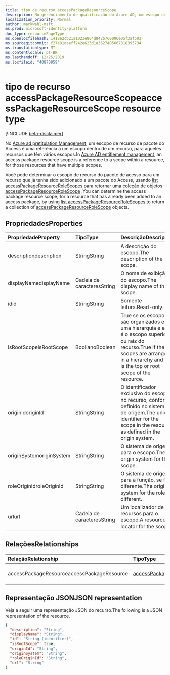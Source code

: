 ```yaml
---
title: tipo de recurso accessPackageResourceScope
description: No gerenciamento de qualificação do Azure AD, um escopo de recurso de pacote do Access é uma referência a um escopo dentro de um recurso.
localization_priority: Normal
author: markwahl-msft
ms.prod: microsoft-identity-platform
doc_type: resourcePageType
ms.openlocfilehash: 1418e2cb21a1023e864d842b760006e05f3afb03
ms.sourcegitcommit: f27e81daeff242e623d1a3627405667310395734
ms.translationtype: MT
ms.contentlocale: pt-BR
ms.lasthandoff: 12/25/2019
ms.locfileid: "40870959"
---
```

# <a name="accesspackageresourcescope-resource-type"></a><span data-ttu-id="42cec-103">tipo de recurso accessPackageResourceScope</span><span class="sxs-lookup"><span data-stu-id="42cec-103">accessPackageResourceScope resource type</span></span>

[!INCLUDE [beta-disclaimer](../../includes/beta-disclaimer.md)]

<span data-ttu-id="42cec-104">No [Azure ad pretitulation Management](entitlementmanagement-root.md), um escopo de recurso de pacote do Access é uma referência a um escopo dentro de um recurso, para aqueles recursos que têm vários escopos.</span><span class="sxs-lookup"><span data-stu-id="42cec-104">In [Azure AD entitlement management](entitlementmanagement-root.md), an access package resource scope is a reference to a scope within a resource, for those resources that have multiple scopes.</span></span>

<span data-ttu-id="42cec-105">Você pode determinar o escopo de recurso do pacote de acesso para um recurso que já tenha sido adicionado a um pacote do Access, usando [list accessPackageResourceRoleScopes](../api/accesspackage-list-accesspackageresourcerolescopes.md) para retornar uma coleção de objetos [accessPackageResourceRoleScope](accesspackageresourcerolescope.md) .</span><span class="sxs-lookup"><span data-stu-id="42cec-105">You can determine the access package resource scope, for a resource that has already been added to an access package, by using [list accessPackageResourceRoleScopes](../api/accesspackage-list-accesspackageresourcerolescopes.md) to return a collection of [accessPackageResourceRoleScope](accesspackageresourcerolescope.md) objects.</span></span>

## <a name="properties"></a><span data-ttu-id="42cec-106">Propriedades</span><span class="sxs-lookup"><span data-stu-id="42cec-106">Properties</span></span>

| <span data-ttu-id="42cec-107">Propriedade</span><span class="sxs-lookup"><span data-stu-id="42cec-107">Property</span></span>     | <span data-ttu-id="42cec-108">Tipo</span><span class="sxs-lookup"><span data-stu-id="42cec-108">Type</span></span>        | <span data-ttu-id="42cec-109">Descrição</span><span class="sxs-lookup"><span data-stu-id="42cec-109">Description</span></span> |
|:-------------|:------------|:------------|
|<span data-ttu-id="42cec-110">description</span><span class="sxs-lookup"><span data-stu-id="42cec-110">description</span></span>|<span data-ttu-id="42cec-111">String</span><span class="sxs-lookup"><span data-stu-id="42cec-111">String</span></span>|<span data-ttu-id="42cec-112">A descrição do escopo.</span><span class="sxs-lookup"><span data-stu-id="42cec-112">The description of the scope.</span></span>|
|<span data-ttu-id="42cec-113">displayName</span><span class="sxs-lookup"><span data-stu-id="42cec-113">displayName</span></span>|<span data-ttu-id="42cec-114">Cadeia de caracteres</span><span class="sxs-lookup"><span data-stu-id="42cec-114">String</span></span>|<span data-ttu-id="42cec-115">O nome de exibição do escopo.</span><span class="sxs-lookup"><span data-stu-id="42cec-115">The display name of the scope.</span></span>|
|<span data-ttu-id="42cec-116">id</span><span class="sxs-lookup"><span data-stu-id="42cec-116">id</span></span>|<span data-ttu-id="42cec-117">String</span><span class="sxs-lookup"><span data-stu-id="42cec-117">String</span></span>| <span data-ttu-id="42cec-118">Somente leitura.</span><span class="sxs-lookup"><span data-stu-id="42cec-118">Read-only.</span></span>|
|<span data-ttu-id="42cec-119">isRootScope</span><span class="sxs-lookup"><span data-stu-id="42cec-119">isRootScope</span></span>|<span data-ttu-id="42cec-120">Booliano</span><span class="sxs-lookup"><span data-stu-id="42cec-120">Boolean</span></span>|<span data-ttu-id="42cec-121">True se os escopos são organizados em uma hierarquia e este é o escopo superior ou raiz do recurso.</span><span class="sxs-lookup"><span data-stu-id="42cec-121">True if the scopes are arranged in a hierarchy and this is the top or root scope of the resource.</span></span>|
|<span data-ttu-id="42cec-122">originid</span><span class="sxs-lookup"><span data-stu-id="42cec-122">originId</span></span>|<span data-ttu-id="42cec-123">String</span><span class="sxs-lookup"><span data-stu-id="42cec-123">String</span></span>|<span data-ttu-id="42cec-124">O identificador exclusivo do escopo no recurso, conforme definido no sistema de origem.</span><span class="sxs-lookup"><span data-stu-id="42cec-124">The unique identifier for the scope in the resource as defined in the origin system.</span></span>|
|<span data-ttu-id="42cec-125">originSystem</span><span class="sxs-lookup"><span data-stu-id="42cec-125">originSystem</span></span>|<span data-ttu-id="42cec-126">String</span><span class="sxs-lookup"><span data-stu-id="42cec-126">String</span></span>|<span data-ttu-id="42cec-127">O sistema de origem para o escopo.</span><span class="sxs-lookup"><span data-stu-id="42cec-127">The origin system for the scope.</span></span>|
|<span data-ttu-id="42cec-128">roleOriginId</span><span class="sxs-lookup"><span data-stu-id="42cec-128">roleOriginId</span></span>|<span data-ttu-id="42cec-129">String</span><span class="sxs-lookup"><span data-stu-id="42cec-129">String</span></span>|<span data-ttu-id="42cec-130">O sistema de origem para a função, se for diferente.</span><span class="sxs-lookup"><span data-stu-id="42cec-130">The origin system for the role, if different.</span></span>|
|<span data-ttu-id="42cec-131">url</span><span class="sxs-lookup"><span data-stu-id="42cec-131">url</span></span>|<span data-ttu-id="42cec-132">Cadeia de caracteres</span><span class="sxs-lookup"><span data-stu-id="42cec-132">String</span></span>|<span data-ttu-id="42cec-133">Um localizador de recursos para o escopo.</span><span class="sxs-lookup"><span data-stu-id="42cec-133">A resource locator for the scope.</span></span>|

## <a name="relationships"></a><span data-ttu-id="42cec-134">Relações</span><span class="sxs-lookup"><span data-stu-id="42cec-134">Relationships</span></span>

| <span data-ttu-id="42cec-135">Relação</span><span class="sxs-lookup"><span data-stu-id="42cec-135">Relationship</span></span> | <span data-ttu-id="42cec-136">Tipo</span><span class="sxs-lookup"><span data-stu-id="42cec-136">Type</span></span>        | <span data-ttu-id="42cec-137">Descrição</span><span class="sxs-lookup"><span data-stu-id="42cec-137">Description</span></span> |
|:-------------|:------------|:------------|
|<span data-ttu-id="42cec-138">accessPackageResource</span><span class="sxs-lookup"><span data-stu-id="42cec-138">accessPackageResource</span></span>|[<span data-ttu-id="42cec-139">accessPackageResource</span><span class="sxs-lookup"><span data-stu-id="42cec-139">accessPackageResource</span></span>](accesspackageresource.md)| <span data-ttu-id="42cec-p101">Somente leitura. Anulável.</span><span class="sxs-lookup"><span data-stu-id="42cec-p101">Read-only. Nullable.</span></span>|

## <a name="json-representation"></a><span data-ttu-id="42cec-142">Representação JSON</span><span class="sxs-lookup"><span data-stu-id="42cec-142">JSON representation</span></span>

<span data-ttu-id="42cec-143">Veja a seguir uma representação JSON do recurso.</span><span class="sxs-lookup"><span data-stu-id="42cec-143">The following is a JSON representation of the resource.</span></span>

<!-- {
  "blockType": "resource",
  "optionalProperties": [

  ],
  "@odata.type": "microsoft.graph.accessPackageResourceScope",
  "baseType": "",
  "keyProperty": "id"
}-->

```json
{
  "description": "String",
  "displayName": "String",
  "id": "String (identifier)",
  "isRootScope": true,
  "originId": "String",
  "originSystem": "String",
  "roleOriginId": "String",
  "url": "String"
}
```

<!-- uuid: 16cd6b66-4b1a-43a1-adaf-3a886856ed98
2019-02-04 14:57:30 UTC -->
<!-- {
  "type": "#page.annotation",
  "description": "accessPackageResourceScope resource",
  "keywords": "",
  "section": "documentation",
  "tocPath": ""
}-->
